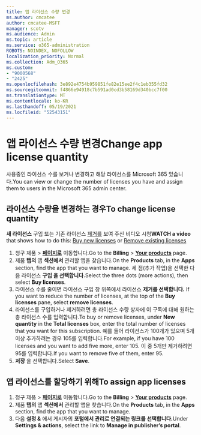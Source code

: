```yaml
---
title: 앱 라이선스 수량 변경
ms.author: cmcatee
author: cmcatee-MSFT
manager: scotv
ms.audience: Admin
ms.topic: article
ms.service: o365-administration
ROBOTS: NOINDEX, NOFOLLOW
localization_priority: Normal
ms.collection: Adm_O365
ms.custom:
- "9000568"
- "2425"
ms.openlocfilehash: 3e892e4754b959851fe82e15ee2f4c1eb355fd32
ms.sourcegitcommit: f4866e94918c7b591ad0cd3b58169d340bcc7f00
ms.translationtype: MT
ms.contentlocale: ko-KR
ms.lasthandoff: 05/19/2021
ms.locfileid: "52543151"
---
```

# <a name="change-app-license-quantity"></a><span data-ttu-id="9dd01-102">앱 라이선스 수량 변경</span><span class="sxs-lookup"><span data-stu-id="9dd01-102">Change app license quantity</span></span>

<span data-ttu-id="9dd01-103">사용중인 라이선스 수를 보거나 변경하고 해당 라이선스를 Microsoft 365 있습니다.</span><span class="sxs-lookup"><span data-stu-id="9dd01-103">You can view or change the number of licenses you have and assign them to users in the Microsoft 365 admin center.</span></span>

## <a name="to-change-license-quantity"></a><span data-ttu-id="9dd01-104">라이선스 수량을 변경하는 경우</span><span class="sxs-lookup"><span data-stu-id="9dd01-104">To change license quantity</span></span>

<span data-ttu-id="9dd01-105">**새 라이선스** 구입 또는 기존 [](https://go.microsoft.com/fwlink/p/?linkid=2154857) 라이선스 [제거를](https://go.microsoft.com/fwlink/p/?linkid=2154938) 보여 주신 비디오 시청</span><span class="sxs-lookup"><span data-stu-id="9dd01-105">**WATCH a video** that shows how to do this: [Buy new licenses](https://go.microsoft.com/fwlink/p/?linkid=2154857) or [Remove existing licenses](https://go.microsoft.com/fwlink/p/?linkid=2154938)</span></span>

1. <span data-ttu-id="9dd01-106">청구 제품   >  **[페이지로](https://go.microsoft.com/fwlink/p/?linkid=842054)** 이동합니다.</span><span class="sxs-lookup"><span data-stu-id="9dd01-106">Go to the **Billing** > **[Your products](https://go.microsoft.com/fwlink/p/?linkid=842054)** page.</span></span>
2. <span data-ttu-id="9dd01-107">제품 **탭의** 앱 **섹션에서** 관리할 앱을 찾습니다.</span><span class="sxs-lookup"><span data-stu-id="9dd01-107">On the **Products** tab, in the **Apps** section, find the app that you want to manage.</span></span> <span data-ttu-id="9dd01-108">세 점(추가 작업)을 선택한 다음 라이선스 **구입 을 선택합니다.**</span><span class="sxs-lookup"><span data-stu-id="9dd01-108">Select the three dots (more actions), then select **Buy licenses**.</span></span>
3. <span data-ttu-id="9dd01-109">라이선스 수를 줄이면 라이선스 구입 창 위쪽에서 라이선스 **제거를 선택합니다.** </span><span class="sxs-lookup"><span data-stu-id="9dd01-109">If you want to reduce the number of licenses, at the top of the **Buy licenses** pane, select **remove licenses**.</span></span>
4. <span data-ttu-id="9dd01-110">라이선스를 구입하거나 제거하려면  총 라이선스  수량 상자에 이 구독에 대해 원하는 총 라이선스 수를 입력합니다.</span><span class="sxs-lookup"><span data-stu-id="9dd01-110">To buy or remove licenses, under **New quantity** in the **Total licenses** box, enter the total number of licenses that you want for this subscription.</span></span> <span data-ttu-id="9dd01-111">예를 들어 라이선스가 100개가 있으며 5개 이상 추가하려는 경우 105를 입력합니다.</span><span class="sxs-lookup"><span data-stu-id="9dd01-111">For example, if you have 100 licenses and you want to add five more, enter 105.</span></span> <span data-ttu-id="9dd01-112">이 중 5개만 제거하려면 95를 입력합니다.</span><span class="sxs-lookup"><span data-stu-id="9dd01-112">If you want to remove five of them, enter 95.</span></span>
5. <span data-ttu-id="9dd01-113">**저장** 을 선택합니다.</span><span class="sxs-lookup"><span data-stu-id="9dd01-113">Select **Save**.</span></span>

## <a name="to-assign-app-licenses"></a><span data-ttu-id="9dd01-114">앱 라이선스를 할당하기 위해</span><span class="sxs-lookup"><span data-stu-id="9dd01-114">To assign app licenses</span></span>

1. <span data-ttu-id="9dd01-115">청구 제품   >  **[페이지로](https://go.microsoft.com/fwlink/p/?linkid=842054)** 이동합니다.</span><span class="sxs-lookup"><span data-stu-id="9dd01-115">Go to the **Billing** > **[Your products](https://go.microsoft.com/fwlink/p/?linkid=842054)** page.</span></span>
2. <span data-ttu-id="9dd01-116">제품 **탭의** 앱 **섹션에서** 관리할 앱을 찾습니다.</span><span class="sxs-lookup"><span data-stu-id="9dd01-116">On the **Products** tab, in the **Apps** section, find the app that you want to manage.</span></span>
3. <span data-ttu-id="9dd01-117">다음 **설정 &** 에서 게시자의 **포털에서 관리로 연결되는 링크를 선택합니다.**</span><span class="sxs-lookup"><span data-stu-id="9dd01-117">Under **Settings & actions**, select the link to **Manage in publisher’s portal**.</span></span>